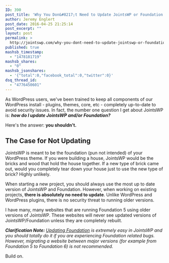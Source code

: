 ```yaml
---
ID: 390
post_title: 'Why You Don&#8217;t Need to Update JointsWP or Foundation'
author: Jeremy Englert
post_date: 2016-04-25 21:25:14
post_excerpt: ""
layout: post
permalink: >
  http://jointswp.com/why-you-dont-need-to-update-jointswp-or-foundation/
published: true
mashsb_timestamp:
  - "1478181719"
mashsb_shares:
  - "0"
mashsb_jsonshares:
  - '{"total":0,"facebook_total":0,"twitter":0}'
dsq_thread_id:
  - "4776450601"
---
```

As WordPress users, we've been trained to keep all components of our WordPress install - plugins, themes, core, etc - completely up-to-date to avoid security issues. In fact, the number one question I get about JointsWP is: <strong><em>how do I update JointsWP and/or Foundation?</em></strong>

Here's the answer: <strong>you shouldn't.</strong>

<!--more-->
<h2>The Case for Not Updating</h2>
JointsWP is meant to be the foundation (pun not intended) of your WordPress theme. If you were building a house, JointsWP would be the bricks and wood that hold the house together. If a new type of brick came out, would you completely tear down your house just to use the new type of brick? Highly unlikely.

When starting a new project, you should always use the most up to date version of JointsWP and Foundation. However, when working on existing projects, <strong>there is absolutely no need to update</strong>. Unlike WordPress and WordPress plugins, there is no security threat to running older versions.

I have many, many websites that are running Foundation 5 using older versions of JointsWP. These websites will never see updated versions of JointsWP/Foundation unless they are completely rebuilt.

<em><strong>Clarification Note: </strong><a href="http://jointswp.com/docs/updating-foundation/">Updating Foundation</a> is extremely easy in JointsWP and you should totally do it if you are experiencing Foundation related bugs. However, migrating a website between major versions (for example from Foundation 5 to Foundation 6) is not recommended. </em>

Build on.